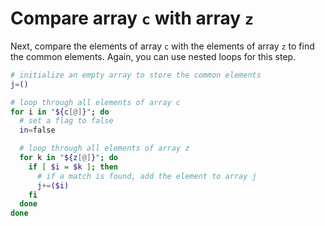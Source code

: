 # Compare array `c` with array `z`

Next, compare the elements of array `c` with the elements of array `z` to find the common elements. Again, you can use nested loops for this step.

```bash
# initialize an empty array to store the common elements
j=()

# loop through all elements of array c
for i in "${c[@]}"; do
  # set a flag to false
  in=false

  # loop through all elements of array z
  for k in "${z[@]}"; do
    if [ $i = $k ]; then
      # if a match is found, add the element to array j
      j+=($i)
    fi
  done
done
```
